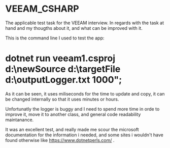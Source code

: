 # VEEAM_CSHARP
The applicable test task for the VEEAM interview.
In regards with the task at hand and my thougths about it, and what can be improved with it.

This is the command line I used to test the app: 
# dotnet run veeam1.csproj d:\newSource d:\targetFile d:\outputLogger.txt 1000";
As it can be seen, it uses miliseconds for the time to update and copy, it can be changed internally so that it uses minutes or hours.

Unfortunatly the logger is buggy and I need to spend more time in orde to improve it, move it to another class, and general code readability maintanance.

It was an excellent test, and really made me scour the microsoft documentation for the information i needed, and some sites i wouldn't have found otherwise like https://www.dotnetperls.com/ .
